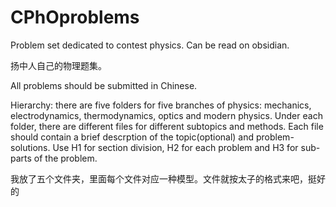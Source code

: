# CPhOproblems
Problem set dedicated to contest physics. Can be read on obsidian.

扬中人自己的物理题集。

All problems should be submitted in Chinese.

Hierarchy: there are five folders for five branches of physics: mechanics, electrodynamics, thermodynamics, optics and modern physics. Under each folder, there are different files for different subtopics and methods. Each file should contain a brief descrption of the topic(optional) and problem-solutions. Use H1 for section division, H2 for each problem and H3 for sub-parts of the problem.

我放了五个文件夹，里面每个文件对应一种模型。文件就按太子的格式来吧，挺好的
